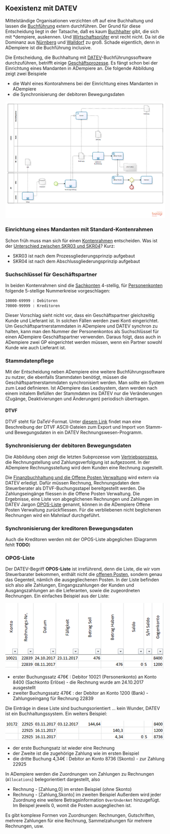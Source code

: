 ## Koexistenz mit DATEV

Mittelständige Organisationen verzichten oft auf eine Buchhaltung und lassen die [Buchführung](2.8-acc.md) extern durchführen. 
Der Grund für diese Entscheidung liegt in der Tatsache, daß es kaum [Buchhalter](https://de.wikipedia.org/wiki/Buchhalter) gibt, die sich mit *dempiere, auskennen. Und [Wirtschaftsprüfer](https://de.wikipedia.org/wiki/Wirtschaftspr%C3%BCfer) erst recht nicht. Da ist die Dominanz aus [Nürnberg](https://de.wikipedia.org/wiki/DATEV) und [Walldorf](https://de.wikipedia.org/wiki/SAP) zu groß. Schade eigentlich, denn in ADempiere ist die Buchführung inclusive.

Die Entscheidung, die Buchhaltung mit [DATEV](https://de.wikipedia.org/wiki/DATEV)-Buchführungssoftware durchzuführen, betrifft einige [Geschäftsprozesse](2.de-menu.md). Es fängt schon bei der Einrichtung eines Mandanten in ADempiere an. Die folgende Abbildung zeigt zwei Beispiele

* die Wahl eines Kontorahmens bei der Einrichtung eines Mandanten in ADempiere
* die Synchronisierung der debitoren Bewegungsdaten 

![](images/AD+datev.png) 

### Einrichtung eines Mandanten mit Standard-Kontenrahmen

Schon früh muss man sich für einen [Kontenrahmen](https://de.wikipedia.org/wiki/Kontenrahmen#Kontenklassenbeispiele) entscheiden. Was ist der [Unterschied zwischen SKR03 und SKR04](https://www.teialehrbuch.de/Kostenlose-Kurse/Rechnungswesen-mit-Beispielen-aus-Lexware-und-DATEV/11.5.2-Die-Kontenrahmen.html)? Kurz:

* SKR03 ist nach dem Prozessgliederungsprinzip aufgebaut
* SKR04 ist nach dem Abschlussgliederungsprinzip aufgebaut

### Suchschlüssel für Geschäftspartner

In beiden Kontenrahmen sind die [Sachkonten](https://de.wikipedia.org/wiki/Sachkonto) 4-stellig, für [Personenkonten](http://wirtschaftslexikon.gabler.de/Archiv/10929/personenkonten-v7.html) folgende 5-stellige Nummerkreise vorgeschlagen:

    10000-69999 : Debitoren
    70000-99999 : Kreditoren

Dieser Vorschlag sieht nicht vor, dass ein Geschäftspartner gleichzeitig Kunde und Lieferant ist. In solchen Fällen werden zwei Konti eingerichtet.
Um Geschäftspartnerstammdaten in ADempiere und DATEV synchron zu halten, kann man den Nummer der Personenkontos als Suchschlüssel für einen ADempiere Geschäftspartner verwenden. Daraus folgt, dass auch in ADempiere zwei GP eingerichtet werden müssen, wenn ein Partner sowohl Kunde wie auch Lieferant ist.

### Stammdatenpflege

Mit der Entscheidung neben ADempiere eine weitere Buchführungssoftware zu nutzer, die ebenfalls Stammdaten benötigt, müssen die Geschäftspartnerstammdaten synchronisiert werden. Man sollte ein System zum Lead definieren. Ist ADempiere das Leadsystem, dann werden nach einem initalem Befüllen der Stammdaten ins DATEV nur die Veränderungen (Zugänge, Deaktivierungen und Änderungen) periodisch übertragen.

#### DTVF

DTVF steht für DaTeV-Format. Unter [diesem Link](https://www.datev.de/dnlexom/client/app/index.html#/document/1036228) findet man eine Beschreibung der DTVF ASCII-Dateien zum Export und Import von Stamm- und Bewegungsdaten in ein DATEV Rechnungswesen-Programm.

### Synchronisierung der debitoren Bewegungsdaten 

Die Abbildung oben zeigt die letzten Subprozesse vom [Vertriebsprozess](2.de-menu.md), die Rechnungstellung und Zahlungsverfolgung ist aufgezoomt. In der ADempiere Rechnungsstellung wird dem Kunden eine Rechnung zugestellt. 

Die [Finanzbuchhaltung und die Offene Posten Verwaltung](https://de.wikipedia.org/wiki/Debitorenbuchhaltung) wird extern via DATEV erledigt. Dafür müssen Rechnung, Rechnungsdaten dem Steuerberater als DTVF-Buchungsstapel bereitgestellt werden. Die Zahlungseingänge fliessen in die Offene Posten Verwaltung. Die Ergebnisse, eine Liste von abgeglichenen Rechnungen und Zahlungen im DATEV Jargon [OPOS-Liste](https://www.datev.de/dnlexom/client/app/index.html#/document/9211669) genannt, können in die ADempiere Offene Posten Verwaltung zurückfliessen. Für die verbliebenen nicht beglichenen Rechnungen wird ein Mahnlauf durchgeführt.

### Synchronisierung der kreditoren Bewegungsdaten 

Auch die Kreditoren werden mit der OPOS-Liste abgeglichen (Diagramm fehlt **TODO**)

### OPOS-Liste

Der DATEV-Begriff **OPOS-Liste** ist irreführend, denn die Liste, die wir vom Steuerbarater bekommen, enthält nicht die [offenen Posten](https://de.wikipedia.org/wiki/Offener_Posten), sondern genau das Gegenteil, nämlich die ausgegliechenen Posten.
In der Liste befinden sich also alle Zahlungen, Eingangszahlungen der Kunden und Ausgangszahlungen an die Lieferanten, sowie die zugeordneten Rechnungen. Ein einfaches Beispiel aus der Liste:

![](images/OPOS-1.PNG) 

* erster Buchungssatz 476€ : Debitor 10021 (Personenkonto) an Konto 8400 (Sachkonto Erlöse) - die Rechnung wurde am 24.10.2017 ausgestellt
* zweiter Buchungssatz 476€ : der Debitor an Konto 1200 (Bank) - Zahlungseingang für Rechnung 22839


Die Einträge in diese Liste sind buchungsorientiert ... kein Wunder, DATEV ist ein Buchhaltungssystem. Ein weiters Beispiel:

![](images/OPOS-2.PNG) 

* der erste Buchungsatz ist wieder eine Rechnung
* der Zweite ist die zugehörige Zahlung wie im ersten Beispiel
* die dritte Buchung 4,34€ : Debitor an Konto 8736 (Skonto) - zur Zahlung 22925

In ADempiere werden die Zuordnungen von Zahlungen zu Rechnungen (``Allocations``) belegorientiert dargestellt, also
* Rechnung - [Zahlung,0] im ersten Beispiel (ohne Skonto)
* Rechnung - [Zahlung,Skonto] im zweiten Beispiel
Außerdem wird jeder Zuordnung eine weitere Betragsinformation ``OverUnderAmt``   hinzugefügt. Im Beispel jeweils 0, womit die Posten ausgegliechen ist.

Es gibt komplexe Formen von Zuordnungen: Rechnungen, Gutschriften, mehrere Zahlungen für eine Rechnung, Sammelzahungen für mehrere Rechnungen, usw.